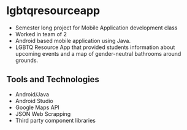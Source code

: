 # lgbtqresourceapp
* Semester long project for Mobile Application development class
* Worked in team of 2
* Android based mobile application using Java. 
* LGBTQ Resource App that provided students information about upcoming events and a map of gender-neutral bathrooms around grounds.

## Tools and Technologies
* Android/Java
* Android Studio
* Google Maps API
* JSON Web Scrapping 
* Third party component libraries
